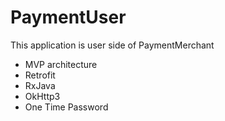 # PaymentUser
This application is user side of PaymentMerchant
- MVP architecture
- Retrofit
- RxJava
- OkHttp3
- One Time Password
